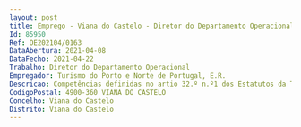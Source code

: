 ```yaml
--- 
layout: post
title: Emprego - Viana do Castelo - Diretor do Departamento Operacional
Id: 85950
Ref: OE202104/0163
DataAbertura: 2021-04-08
DataFecho: 2021-04-22
Trabalho: Diretor do Departamento Operacional
Empregador: Turismo do Porto e Norte de Portugal, E.R.
Descricao: Competências definidas no artio 32.º n.º1 dos Estatutos da Turismo do Porto e Norte de Portugal, E.R., publicados na 2.ª Série do DR n. 128, de 5 de Julho de 2013, sob o despacho n.º 8792 2013 do Gabinete do Secretário do Estado do Turismo  a) Apoiar a comissão executiva no planeamento estratégico do destino de acordo com asorientações da política nacional de turismo e as necessidades de desenvolvimento da Região b) Apoiar a comissão executiva na gestão e coordenação de programas de cooperação territoriale intersetorial no destino e entre os principais stakeholders c) Auditar, planear e desenvolver programas, projetos e ações de planeamento, estruturaçãodo produto, gestão e de desenvolvimento, orientados à competitividade e sustentabilidade dodestino d) Dinamizar e estruturar produtos e experiências turísticas, assim como informação, promoçãoe animação turística a desenvolver no mercados interno e no mercado alargado, com o objetivo dealcançar o mais adequado aproveitamento da oferta turística da área de intervenção da Turismodo Porto e Norte de Portugal, E. R. e) Planear e implementar uma estratégia de marketing e de comunicação para o destino Portoe Norte de Portugal, alinhada com a Agência Regional de Promoção Turística f) Gerir e coordenar a Rede de Lojas Interativas de Turismo sobre a responsabilidade da Turismodo Porto e Norte de Portugal, E. R., e acompanhar a implementação da rede com os respetivosparceiros públicos e privados g) Monitorizar o mercado turístico do destino com o objetivo de planear e implementar umaestratégia de conteúdos, serviços, marketing e comunicação, e de apoio ao empresário h) Estudar, planear, desenvolver e avaliar estudos e projetos de investimento e promoverações de apoio ao empresário, que se revistam de interesse para a Região e para a Turismo doPorto e Norte de Portugal, E. R.
CodigoPostal: 4900-360 VIANA DO CASTELO
Concelho: Viana do Castelo
Distrito: Viana do Castelo
--- 
```

